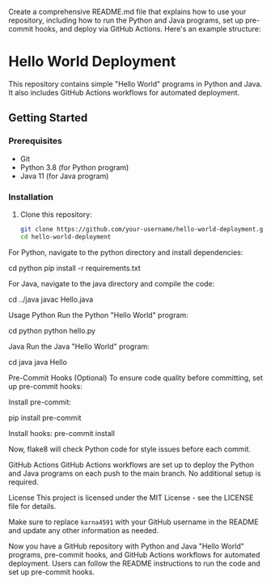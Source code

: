 Create a comprehensive README.md file that explains how to use your repository, including how to run the Python and Java programs, set up pre-commit hooks, and deploy via GitHub Actions. Here's an example structure:

# Hello World Deployment

This repository contains simple "Hello World" programs in Python and Java. It also includes GitHub Actions workflows for automated deployment.

## Getting Started

### Prerequisites

- Git
- Python 3.8 (for Python program)
- Java 11 (for Java program)

### Installation

1. Clone this repository:

   ```bash
   git clone https://github.com/your-username/hello-world-deployment.git
   cd hello-world-deployment

For Python, navigate to the python directory and install dependencies:

cd python
pip install -r requirements.txt

For Java, navigate to the java directory and compile the code:

cd ../java
javac Hello.java

Usage
Python
Run the Python "Hello World" program:

cd python
python hello.py

Java
Run the Java "Hello World" program:

cd java
java Hello

Pre-Commit Hooks (Optional)
To ensure code quality before committing, set up pre-commit hooks:

Install pre-commit:

pip install pre-commit

Install hooks:
pre-commit install

Now, flake8 will check Python code for style issues before each commit.

GitHub Actions
GitHub Actions workflows are set up to deploy the Python and Java programs on each push to the main branch. No additional setup is required.

License
This project is licensed under the MIT License - see the LICENSE file for details.


Make sure to replace `karna4591` with your GitHub username in the README and update any other information as needed.

Now you have a GitHub repository with Python and Java "Hello World" programs, pre-commit hooks, and GitHub Actions workflows for automated deployment. Users can follow the README instructions to run the code and set up pre-commit hooks.
